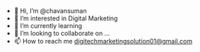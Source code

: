 - 👋 Hi, I’m @chavansuman
- 👀 I’m interested in Digital Marketing
- 🌱 I’m currently learning 
- 💞️ I’m looking to collaborate on ...
- 📫 How to reach me digitechmarketingsolution01@gmail.com

<!---
chavansuman/chavansuman is a ✨ special ✨ repository because its `README.md` (this file) appears on your GitHub profile.
You can click the Preview link to take a look at your changes.
--->
